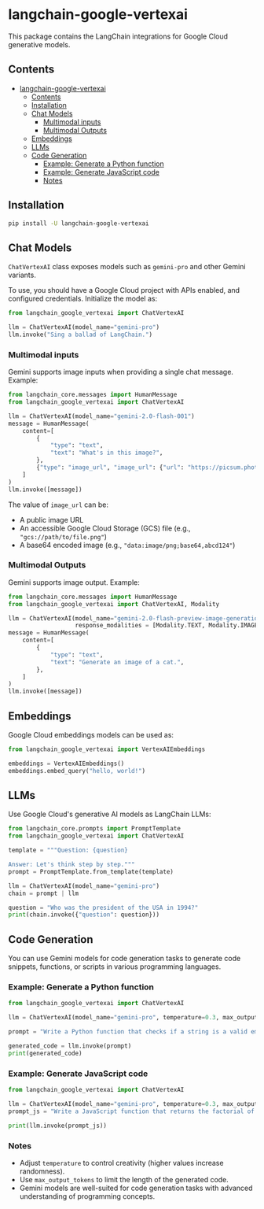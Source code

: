 # langchain-google-vertexai

This package contains the LangChain integrations for Google Cloud generative models.

## Contents

- [langchain-google-vertexai](#langchain-google-vertexai)
  - [Contents](#contents)
  - [Installation](#installation)
  - [Chat Models](#chat-models)
    - [Multimodal inputs](#multimodal-inputs)
    - [Multimodal Outputs](#multimodal-outputs)
  - [Embeddings](#embeddings)
  - [LLMs](#llms)
  - [Code Generation](#code-generation)
    - [Example: Generate a Python function](#example-generate-a-python-function)
    - [Example: Generate JavaScript code](#example-generate-javascript-code)
    - [Notes](#notes)

## Installation

```bash
pip install -U langchain-google-vertexai
```

## Chat Models

`ChatVertexAI` class exposes models such as `gemini-pro` and other Gemini variants.

To use, you should have a Google Cloud project with APIs enabled, and configured credentials. Initialize the model as:

```python
from langchain_google_vertexai import ChatVertexAI

llm = ChatVertexAI(model_name="gemini-pro")
llm.invoke("Sing a ballad of LangChain.")
```

### Multimodal inputs

Gemini supports image inputs when providing a single chat message. Example:

```python
from langchain_core.messages import HumanMessage
from langchain_google_vertexai import ChatVertexAI

llm = ChatVertexAI(model_name="gemini-2.0-flash-001")
message = HumanMessage(
    content=[
        {
            "type": "text",
            "text": "What's in this image?",
        },
        {"type": "image_url", "image_url": {"url": "https://picsum.photos/seed/picsum/200/300"}},
    ]
)
llm.invoke([message])
```

The value of `image_url` can be:

- A public image URL
- An accessible Google Cloud Storage (GCS) file (e.g., `"gcs://path/to/file.png"`)
- A base64 encoded image (e.g., `"data:image/png;base64,abcd124"`)

### Multimodal Outputs

Gemini supports image output. Example:

```python
from langchain_core.messages import HumanMessage
from langchain_google_vertexai import ChatVertexAI, Modality

llm = ChatVertexAI(model_name="gemini-2.0-flash-preview-image-generation",
                   response_modalities = [Modality.TEXT, Modality.IMAGE])
message = HumanMessage(
    content=[
        {
            "type": "text",
            "text": "Generate an image of a cat.",
        },
    ]
)
llm.invoke([message])
```

## Embeddings

Google Cloud embeddings models can be used as:

```python
from langchain_google_vertexai import VertexAIEmbeddings

embeddings = VertexAIEmbeddings()
embeddings.embed_query("hello, world!")
```

## LLMs

Use Google Cloud's generative AI models as LangChain LLMs:

```python
from langchain_core.prompts import PromptTemplate
from langchain_google_vertexai import ChatVertexAI

template = """Question: {question}

Answer: Let's think step by step."""
prompt = PromptTemplate.from_template(template)

llm = ChatVertexAI(model_name="gemini-pro")
chain = prompt | llm

question = "Who was the president of the USA in 1994?"
print(chain.invoke({"question": question}))
```

## Code Generation

You can use Gemini models for code generation tasks to generate code snippets, functions, or scripts in various programming languages.

### Example: Generate a Python function

```python
from langchain_google_vertexai import ChatVertexAI

llm = ChatVertexAI(model_name="gemini-pro", temperature=0.3, max_output_tokens=1000)

prompt = "Write a Python function that checks if a string is a valid email address."

generated_code = llm.invoke(prompt)
print(generated_code)
```

### Example: Generate JavaScript code

```python
from langchain_google_vertexai import ChatVertexAI

llm = ChatVertexAI(model_name="gemini-pro", temperature=0.3, max_output_tokens=1000)
prompt_js = "Write a JavaScript function that returns the factorial of a number."

print(llm.invoke(prompt_js))
```

### Notes

- Adjust `temperature` to control creativity (higher values increase randomness).
- Use `max_output_tokens` to limit the length of the generated code.
- Gemini models are well-suited for code generation tasks with advanced understanding of programming concepts.
